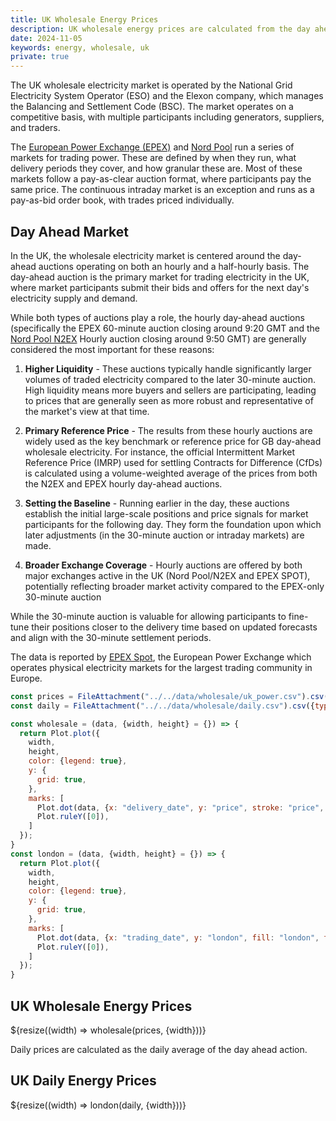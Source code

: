 ```yaml
---
title: UK Wholesale Energy Prices
description: UK wholesale energy prices are calculated from the day ahead action which runs at 16:45 CET for the following day. The prices are in GBP per MWh.
date: 2024-11-05
keywords: energy, wholesale, uk
private: true
---
```


The UK wholesale electricity market is operated by the National Grid Electricity System Operator (ESO) and the Elexon company, which manages the Balancing and Settlement Code (BSC). The market operates on a competitive basis, with multiple participants including generators, suppliers, and traders.

The [European Power Exchange (EPEX)](https://www.epexspot.com/en/market-results) and [Nord Pool](https://www.nordpoolgroup.com) run a series of markets for trading power. These are defined by when they run, what delivery periods they cover, and how granular these are. Most of these markets follow a pay-as-clear auction format, where participants pay the same price. The continuous intraday market is an exception and runs as a pay-as-bid order book, with trades priced individually.

## Day Ahead Market

In the UK, the wholesale electricity market is centered around the day-ahead auctions operating on both an hourly and a half-hourly basis. The day-ahead auction is the primary market for trading electricity in the UK, where market participants submit their bids and offers for the next day's electricity supply and demand.

While both types of auctions play a role, the hourly day-ahead auctions (specifically the EPEX 60-minute auction closing around 9:20 GMT and the [Nord Pool N2EX](https://data.nordpoolgroup.com/auction/n2ex/prices) Hourly auction closing around 9:50 GMT) are generally considered the most important for these reasons:

1. **Higher Liquidity** - These auctions typically handle significantly larger volumes of traded electricity compared to the later 30-minute auction. High liquidity means more buyers and sellers are participating, leading to prices that are generally seen as more robust and representative of the market's view at that time.

2. **Primary Reference Price** - The results from these hourly auctions are widely used as the key benchmark or reference price for GB day-ahead wholesale electricity. For instance, the official Intermittent Market Reference Price (IMRP) used for settling Contracts for Difference (CfDs) is calculated using a volume-weighted average of the prices from both the N2EX and EPEX hourly day-ahead auctions.

3. **Setting the Baseline** - Running earlier in the day, these auctions establish the initial large-scale positions and price signals for market participants for the following day. They form the foundation upon which later adjustments (in the 30-minute auction or intraday markets) are made.

4. **Broader Exchange Coverage** - Hourly auctions are offered by both major exchanges active in the UK (Nord Pool/N2EX and EPEX SPOT), potentially reflecting broader market activity compared to the EPEX-only 30-minute auction

While the 30-minute auction is valuable for allowing participants to fine-tune their positions closer to the delivery time based on updated forecasts and align with the 30-minute settlement periods.

The data is reported by [EPEX Spot](https://www.epexspot.com/en/market-results), the European Power Exchange which operates physical electricity markets for the largest trading community in Europe.

```js
const prices = FileAttachment("../../data/wholesale/uk_power.csv").csv({typed: true});
const daily = FileAttachment("../../data/wholesale/daily.csv").csv({typed: true});
```


```js
const wholesale = (data, {width, height} = {}) => {
  return Plot.plot({
    width,
    height,
    color: {legend: true},
    y: {
      grid: true,
    },
    marks: [
      Plot.dot(data, {x: "delivery_date", y: "price", stroke: "price", tip: true}),
      Plot.ruleY([0]),
    ]
  });
}
const london = (data, {width, height} = {}) => {
  return Plot.plot({
    width,
    height,
    color: {legend: true},
    y: {
      grid: true,
    },
    marks: [
      Plot.dot(data, {x: "trading_date", y: "london", fill: "london", tip: true}),
      Plot.ruleY([0]),
    ]
  });
}
```


<div class="grid grid-cols-1">
  <div class="card">
    <h2>UK Wholesale Energy Prices</h2>
    ${resize((width) => wholesale(prices, {width}))}
  </div>
</div>


Daily prices are calculated as the daily average of the day ahead action.

<div class="grid grid-cols-1">
  <div class="card">
    <h2>UK Daily Energy Prices</h2>
    ${resize((width) => london(daily, {width}))}
  </div>
</div>
